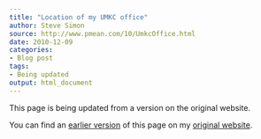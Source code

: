 ```yaml
---
title: "Location of my UMKC office"
author: Steve Simon
source: http://www.pmean.com/10/UmkcOffice.html
date: 2010-12-09
categories:
- Blog post
tags:
- Being updated
output: html_document
---
```


This page is being updated from a version on the original website.

<!---More--->

You can find an [earlier version][sim1] of this page on my [original website][sim2].

[sim1]: http://www.pmean.com/10/UmkcOffice.html
[sim2]: http://www.pmean.com/original_site.html

